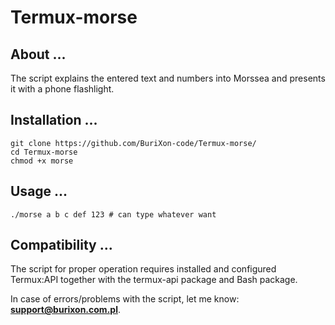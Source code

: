 # Termux-morse

## About ...

The script explains the entered text and numbers into Morssea and presents it with a phone flashlight.

## Installation ...

```
git clone https://github.com/BuriXon-code/Termux-morse/
cd Termux-morse
chmod +x morse
```

## Usage ...

```
./morse a b c def 123 # can type whatever want
```

## Compatibility ...

The script for proper operation requires installed and configured Termux:API together with the termux-api package and Bash package.

In case of errors/problems with the script, let me know: **support@burixon.com.pl**.


